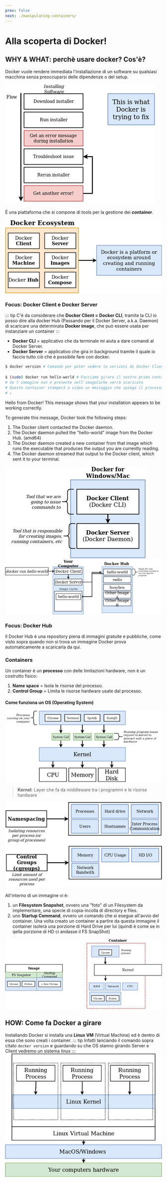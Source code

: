 ```yaml
---
prev: false
next: ./manipulating-containers/
---
```

# Alla scoperta di Docker!

## WHY & WHAT: perchè usare docker? Cos'è?
Docker vuole rendere immediata l'installazione di un software su qualsiasi macchina senza preoccuparsi delle dipendenze o del setup.

![diagram01](./assets/diagram-01.png)

È una piattaforma che si compone di tools per la gestione dei **container**.

![diagram02](./assets/diagram-02.png)

### Focus: Docker Client e Docker Server
::: tip
C'è da considerare che **Docker Client = Docker CLI**, tramite la CLI io posso dire alla docker Hub (Passando per il Docker Server, a.k.a. Daemon) di scaricare una determinata **Docker image**, che può essere usata per instanziare un container
:::
- **Docker CLI** = applicativo che da terminale mi aiuta a dare comandi al Docker Server.
- **Docker Server** = applicativo che gira in background tramite il quale io faccio tutto ciò che è possibile fare con docker.
``` bash
$ docker version # Comando per poter vedere le versioni di Docker Client/Server ed altre info (come la versione di golang usata da Docker)

$ (sudo) docker run hello-world # Facciamo girare il nostro primo container!
# Se l'immagine non è presente nell'imageCache verrà scaricata
# Questo container stamperà a video un messaggio che spiega il processo fatto da docker per fare girare un container
# ↓
```
Hello from Docker!
This message shows that your installation appears to be working correctly.

To generate this message, Docker took the following steps:
 1. The Docker client contacted the Docker daemon.
 2. The Docker daemon pulled the "hello-world" image from the Docker Hub.
    (amd64)
 3. The Docker daemon created a new container from that image which runs the
    executable that produces the output you are currently reading.
 4. The Docker daemon streamed that output to the Docker client, which sent it
    to your terminal.


![diagram03](./assets/diagram-03.png)
![diagram04](./assets/diagram-04.png)

### Focus: Docker Hub
Il Docker Hub è una repository piena di immagini gratuite e pubbliche, come visto sopra quando non si trova un immagine Docker prova automaticamente a scaricarla da qui.

### Containers
Un container è un **processo** con delle limitazioni hardware, non è un costrutto fisico:
1. **Name space** = Isola le risorse del processo.<br>
2. **Control Group** = Limita le risorse hardware usate dal processo.

#### Come funziona un OS (Operating System)
![diagram05](./assets/diagram-05.png)
> **Kernel**: Layer che fa da middleware tra i programmi e le risorse hardware

![diagram06](./assets/diagram-06.png)

All'interno di un immagine vi è:
1. un **Filesystem Snapshot**, ovvero una "foto" di un Filesystem da implementare, una specie di copia-incolla di directory e files.
2. uno **Startup Command**, ovvero un comando che si esegue all'avvio del container.
Una volta creato un container a partire da questa immagine il container isolerà una porzione di Hard Drive per lui (quindi è come se in qella porzione di HD ci andasse il FS SnapShot)

![diagram06](./assets/diagram-07.png)

## HOW: Come fa Docker a girare
Installando Docker si installa una **Linux VM** (Virtual Machine) ed è dentro di essa che sono creati i container.
::: tip
Infatti lanciando il comando sopra citato `docker version` e guardando su che OS stanno girando Server e Client vedremo un sistema linux
:::
![diagram08](./assets/diagram-08.png)